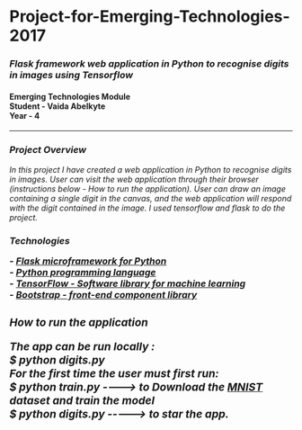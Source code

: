 <h1>Project-for-Emerging-Technologies-2017</h1>
<h3><i>Flask framework web application in Python to recognise digits in images using Tensorflow</i></h3>
<h4>Emerging Technologies Module<br>
Student - Vaida Abelkyte<br>
Year - 4</h4>
<hr/>


<h3><i>Project Overview</h3>
<p>
In this project I have created a web application in Python to recognise digits in images. User can visit the web 
application through their browser (instructions below - How to run the application). User can draw an image containing a single digit 
in the canvas, and the web application will respond with the digit contained in the image. 
I used tensorflow and flask to do the project.
</p>

<h3><i>Technologies</3>
<p>
- <a href="http://flask.pocoo.org/">Flask microframework for Python</a><br>
  - <a href="https://www.python.org/">Python programming language</a><br>
    - <a href="https://www.tensorflow.org/">TensorFlow - Software library for machine learning</a><br>
      - <a href="https://getbootstrap.com/">Bootstrap - front-end component library</a><br>
</p>

<h3><i>How to run the application</3>
<p>
The app can be run locally :<br>
$ python digits.py<br>
  For the first time the user must first run: <br>
$ python train.py   ---->   to Download the <a href="http://yann.lecun.com/exdb/mnist/">MNIST</a> dataset and train the model<br>
$ python digits.py   -----> to star the app.

</p>

